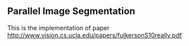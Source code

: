 ## Parallel Image Segmentation
This is the implementation of paper http://www.vision.cs.ucla.edu/papers/fulkersonS10really.pdf
